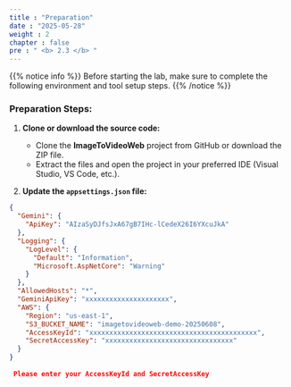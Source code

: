 ```yaml
---
title : "Preparation"
date : "2025-05-28"
weight : 2
chapter : false
pre : " <b> 2.3 </b> "
---
```


{{% notice info %}}
Before starting the lab, make sure to complete the following environment and tool setup steps.
{{% /notice %}}

### Preparation Steps:

1. **Clone or download the source code:**
   - Clone the **ImageToVideoWeb** project from GitHub or download the ZIP file.
   - Extract the files and open the project in your preferred IDE (Visual Studio, VS Code, etc.).

2. **Update the `appsettings.json` file:**

```json
{
  "Gemini": {
    "ApiKey": "AIzaSyDJfsJxA67gB7IHc-lCedeX26I6YXcuJkA"
  },
  "Logging": {
    "LogLevel": {
      "Default": "Information",
      "Microsoft.AspNetCore": "Warning"
    }
  },
  "AllowedHosts": "*",
  "GeminiApiKey": "xxxxxxxxxxxxxxxxxxxxx",
  "AWS": {
    "Region": "us-east-1",
    "S3_BUCKET_NAME": "imagetovideoweb-demo-20250608",
    "AccessKeyId": "xxxxxxxxxxxxxxxxxxxxxxxxxxxxxxxxxxxxxxxxxx",
    "SecretAccessKey": "xxxxxxxxxxxxxxxxxxxxxxxxxxxxxxxx"
  }
}
 
 Please enter your AccessKeyId and SecretAccessKey